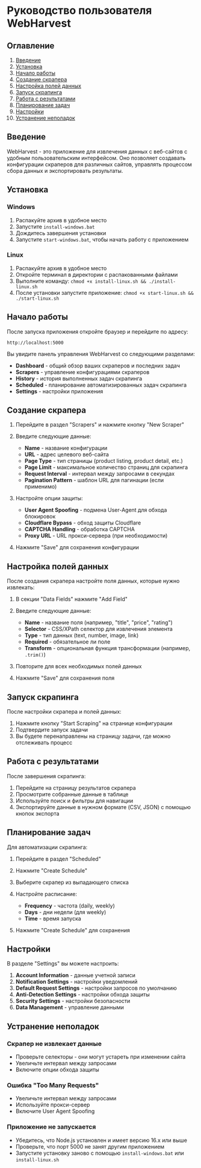 # Руководство пользователя WebHarvest

## Оглавление
1. [Введение](#введение)
2. [Установка](#установка)
3. [Начало работы](#начало-работы)
4. [Создание скрапера](#создание-скрапера)
5. [Настройка полей данных](#настройка-полей-данных)
6. [Запуск скрапинга](#запуск-скрапинга)
7. [Работа с результатами](#работа-с-результатами)
8. [Планирование задач](#планирование-задач)
9. [Настройки](#настройки)
10. [Устранение неполадок](#устранение-неполадок)

## Введение

WebHarvest - это приложение для извлечения данных с веб-сайтов с удобным пользовательским интерфейсом. Оно позволяет создавать конфигурации скраперов для различных сайтов, управлять процессом сбора данных и экспортировать результаты.

## Установка

### Windows
1. Распакуйте архив в удобное место
2. Запустите `install-windows.bat`
3. Дождитесь завершения установки
4. Запустите `start-windows.bat`, чтобы начать работу с приложением

### Linux
1. Распакуйте архив в удобное место
2. Откройте терминал в директории с распакованными файлами
3. Выполните команду: `chmod +x install-linux.sh && ./install-linux.sh`
4. После установки запустите приложение: `chmod +x start-linux.sh && ./start-linux.sh`

## Начало работы

После запуска приложения откройте браузер и перейдите по адресу:
```
http://localhost:5000
```

Вы увидите панель управления WebHarvest со следующими разделами:
- **Dashboard** - общий обзор ваших скраперов и последних задач
- **Scrapers** - управление конфигурациями скраперов
- **History** - история выполненных задач скрапинга
- **Scheduled** - планирование автоматизированных задач скрапинга
- **Settings** - настройки приложения

## Создание скрапера

1. Перейдите в раздел "Scrapers" и нажмите кнопку "New Scraper"
2. Введите следующие данные:
   - **Name** - название конфигурации
   - **URL** - адрес целевого веб-сайта
   - **Page Type** - тип страницы (product listing, product detail, etc.)
   - **Page Limit** - максимальное количество страниц для скрапинга
   - **Request Interval** - интервал между запросами в секундах
   - **Pagination Pattern** - шаблон URL для пагинации (если применимо)

3. Настройте опции защиты:
   - **User Agent Spoofing** - подмена User-Agent для обхода блокировок
   - **Cloudflare Bypass** - обход защиты Cloudflare
   - **CAPTCHA Handling** - обработка CAPTCHA
   - **Proxy URL** - URL прокси-сервера (при необходимости)

4. Нажмите "Save" для сохранения конфигурации

## Настройка полей данных

После создания скрапера настройте поля данных, которые нужно извлекать:

1. В секции "Data Fields" нажмите "Add Field"
2. Введите следующие данные:
   - **Name** - название поля (например, "title", "price", "rating")
   - **Selector** - CSS/XPath селектор для извлечения элемента
   - **Type** - тип данных (text, number, image, link)
   - **Required** - обязательное ли поле
   - **Transform** - опциональная функция трансформации (например, `.trim()`)

3. Повторите для всех необходимых полей данных
4. Нажмите "Save" для сохранения поля

## Запуск скрапинга

После настройки скрапера и полей данных:

1. Нажмите кнопку "Start Scraping" на странице конфигурации
2. Подтвердите запуск задачи
3. Вы будете перенаправлены на страницу задачи, где можно отслеживать процесс

## Работа с результатами

После завершения скрапинга:

1. Перейдите на страницу результатов скрапера
2. Просмотрите собранные данные в таблице
3. Используйте поиск и фильтры для навигации
4. Экспортируйте данные в нужном формате (CSV, JSON) с помощью кнопок экспорта

## Планирование задач

Для автоматизации скрапинга:

1. Перейдите в раздел "Scheduled"
2. Нажмите "Create Schedule"
3. Выберите скрапер из выпадающего списка
4. Настройте расписание:
   - **Frequency** - частота (daily, weekly)
   - **Days** - дни недели (для weekly)
   - **Time** - время запуска

5. Нажмите "Create Schedule" для сохранения

## Настройки

В разделе "Settings" вы можете настроить:

1. **Account Information** - данные учетной записи
2. **Notification Settings** - настройки уведомлений
3. **Default Request Settings** - настройки запросов по умолчанию
4. **Anti-Detection Settings** - настройки обхода защиты
5. **Security Settings** - настройки безопасности
6. **Data Management** - управление данными

## Устранение неполадок

### Скрапер не извлекает данные
- Проверьте селекторы - они могут устареть при изменении сайта
- Увеличьте интервал между запросами
- Включите опции обхода защиты

### Ошибка "Too Many Requests"
- Увеличьте интервал между запросами
- Используйте прокси-сервер
- Включите User Agent Spoofing

### Приложение не запускается
- Убедитесь, что Node.js установлен и имеет версию 16.x или выше
- Проверьте, что порт 5000 не занят другим приложением
- Запустите установку заново с помощью `install-windows.bat` или `install-linux.sh`